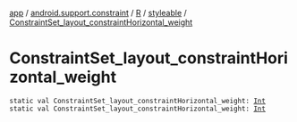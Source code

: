 [app](../../../index.md) / [android.support.constraint](../../index.md) / [R](../index.md) / [styleable](index.md) / [ConstraintSet_layout_constraintHorizontal_weight](.)

# ConstraintSet_layout_constraintHorizontal_weight

`static val ConstraintSet_layout_constraintHorizontal_weight: `[`Int`](https://kotlinlang.org/api/latest/jvm/stdlib/kotlin/-int/index.html)
`static val ConstraintSet_layout_constraintHorizontal_weight: `[`Int`](https://kotlinlang.org/api/latest/jvm/stdlib/kotlin/-int/index.html)
